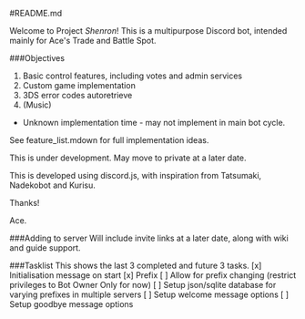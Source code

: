 #README.md

Welcome to Project _Shenron_! This is a multipurpose Discord bot, intended mainly for Ace's Trade and Battle Spot.

###Objectives
1. Basic control features, including votes and admin services
2. Custom game implementation
3. 3DS error codes autoretrieve
4. (Music)
 - Unknown implementation time - may not implement in main bot cycle.

See feature_list.mdown for full implementation ideas.

This is under development. May move to private at a later date.

This is developed using discord.js, with inspiration from Tatsumaki, Nadekobot and Kurisu.

Thanks!

Ace.

###Adding to server
Will include invite links at a later date, along with wiki and guide support.

###Tasklist
This shows the last 3 completed and future 3 tasks.
[x] Initialisation message on start
[x] Prefix
[ ] Allow for prefix changing (restrict privileges to Bot Owner Only for now)
 [ ] Setup json/sqlite database for varying prefixes in multiple servers
[ ] Setup welcome message options
[ ] Setup goodbye message options
